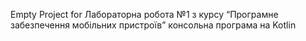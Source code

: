 Empty Project for Лабораторна робота №1 з курсу “Програмне забезпечення мобільних пристроїв” консольна програма на Kotlin  

